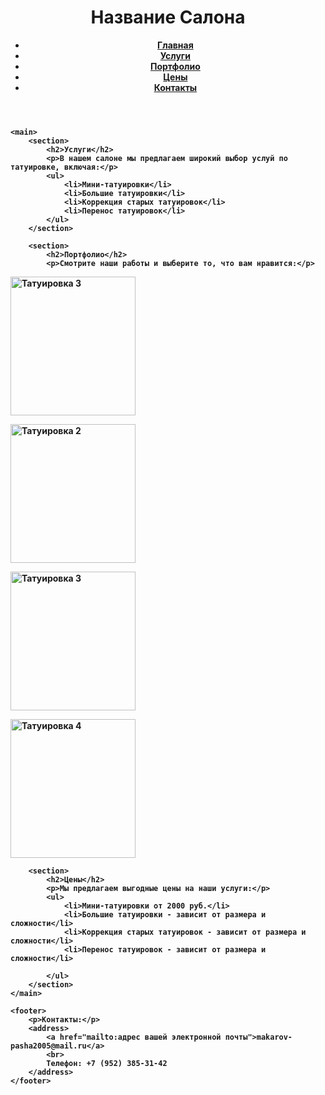 <!DOCTYPE html>
<html lang="ru">
<style>
body {background: url(https://i.pinimg.com/originals/95/9d/ec/959dec97b303851a23e74df634ae4040.jpg) fixed;}
</style>
<head>
<style>
body {
    font-weight: bold;
}
</style>
<body>
    <header>
        <h1>Название Салона</h1>
        <nav>
            <ul>
                <li><a href="index.html">Главная</a></li>
                <li><a href="services.html">Услуги</a></li>
                <li><a href="portfolio.html">Портфолио</a></li>
                <li><a href="prices.html">Цены</a></li>
                <li><a href="contacts.html">Контакты</a></li>
            </ul>
        </nav>
    </header>

    <main>
        <section>
            <h2>Услуги</h2>
            <p>В нашем салоне мы предлагаем широкий выбор услуй по татуировке, включая:</p>
            <ul>
                <li>Мини-татуировки</li>
                <li>Большие татуировки</li>
                <li>Коррекция старых татуировок</li>
                <li>Перенос татуировок</li>
            </ul>
        </section>

        <section>
            <h2>Портфолио</h2>
            <p>Смотрите наши работы и выберите то, что вам нравится:</p>
<p><img src="http://klublady.ru/uploads/posts/2022-07/1658576533_44-klublady-ru-p-fon-dlya-tatu-foto-44.jpg" width="200" height="222" alt="Татуировка 3"></p>
<p><img src="https://static.tildacdn.com/tild3638-3036-4534-a164-643539666438/6huaJp5qiZg.jpg" width="200" height="222" alt="Татуировка 2"></p>
<p><img src="http://klublady.ru/uploads/posts/2022-07/1658576533_44-klublady-ru-p-fon-dlya-tatu-foto-44.jpg" width="200" height="222" alt="Татуировка 3"></p>
<p><img src="https://catherineasquithgallery.com/uploads/posts/2021-03/1614853848_12-p-foni-dlya-tatuirovok-13.jpg" width="200" height="222" alt="Татуировка 4"></p>
        </section>

        <section>
            <h2>Цены</h2>
            <p>Мы предлагаем выгодные цены на наши услуги:</p>
            <ul>
                <li>Мини-татуировки от 2000 руб.</li>
                <li>Большие татуировки - зависит от размера и сложности</li>
                <li>Коррекция старых татуировок - зависит от размера и сложности</li>
                <li>Перенос татуировок - зависит от размера и сложности</li>
  
            </ul>
        </section>
    </main>

    <footer>
        <p>Контакты:</p>
        <address>
            <a href="mailto:адрес вашей электронной почты">makarov-pasha2005@mail.ru</a>
            <br>
            Телефон: +7 (952) 385-31-42
        </address>
    </footer>
</body>
</html>
